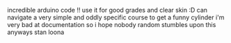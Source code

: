 incredible arduino code !!
use it for good grades and clear skin :D
can navigate a very simple and oddly specific course to get a funny cylinder
i'm very bad at documentation so i hope nobody random stumbles upon this
anyways
stan loona
